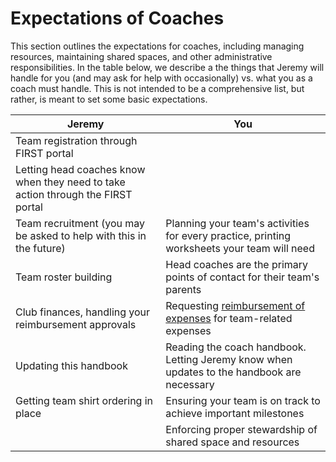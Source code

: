 # Expectations of Coaches

This section outlines the expectations for coaches, including managing resources, maintaining shared spaces, and other administrative responsibilities.
In the table below, we describe a the things that Jeremy will handle for you (and may ask for help with occasionally) vs. what you as a coach must handle.
This is not intended to be a comprehensive list, but rather, is meant to set some basic expectations.

| Jeremy | You |
| ------ | --- |
| Team registration through FIRST portal | |
| Letting head coaches know when they need to take action through the FIRST portal |  |
| Team recruitment (you may be asked to help with this in the future) | Planning your team's activities for every practice, printing worksheets your team will need |
| Team roster building | Head coaches are the primary points of contact for their team's parents |
| Club finances, handling your reimbursement approvals | Requesting [reimbursement of expenses](resources/reimbursement.md) for team-related expenses |
| Updating this handbook | Reading the coach handbook. Letting Jeremy know when updates to the handbook are necessary |
| Getting team shirt ordering in place | Ensuring your team is on track to achieve important milestones |
|  | Enforcing proper stewardship of shared space and resources |
 
